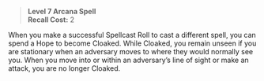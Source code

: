 > **Level 7 Arcana Spell**  
> **Recall Cost:** 2

When you make a successful Spellcast Roll to cast a different spell, you can spend a Hope to become Cloaked. While Cloaked, you remain unseen if you are stationary when an adversary moves to where they would normally see you. When you move into or within an adversary’s line of sight or make an attack, you are no longer Cloaked.
